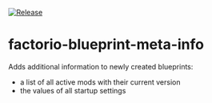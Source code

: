 [![Release](https://github.com/fgardt/factorio-blueprint-meta-info/actions/workflows/release.yml/badge.svg?branch=main)](https://github.com/fgardt/factorio-blueprint-meta-info/actions/workflows/release.yml)

# factorio-blueprint-meta-info

Adds additional information to newly created blueprints:
- a list of all active mods with their current version
- the values of all startup settings 
